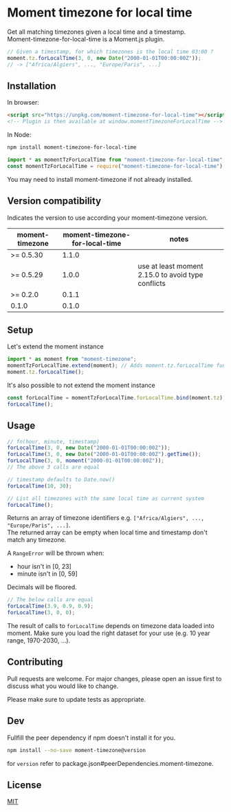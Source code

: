 # Moment timezone for local time

Get all matching timezones given a local time and a timestamp.  
Moment-timezone-for-local-time is a Moment.js plugin.

```js
// Given a timestamp, for which timezones is the local time 03:00 ?
moment.tz.forLocalTime(3, 0, new Date("2000-01-01T00:00:00Z"));
// -> ["Africa/Algiers", ..., "Europe/Paris", ...]
```

## Installation

In browser:

```html
<script src="https://unpkg.com/moment-timezone-for-local-time"></script>
<!-- Plugin is then available at window.momentTimezoneForLocalTime -->
```

In Node:

```bash
npm install moment-timezone-for-local-time
```

```js
import * as momentTzForLocalTime from "moment-timezone-for-local-time"; // ES Modules
const momentTzForLocalTime = require("moment-timezone-for-local-time"); // CommonJS
```

You may need to install moment-timezone if not already installed.

## Version compatibility

Indicates the version to use according your moment-timezone version.

| moment-timezone | moment-timezone-for-local-time | notes                                              |
| --------------- | ------------------------------ | -------------------------------------------------- |
| >= 0.5.30       | 1.1.0                          |
| >= 0.5.29       | 1.0.0                          | use at least moment 2.15.0 to avoid type conflicts |
| >= 0.2.0        | 0.1.1                          |
| 0.1.0           | 0.1.0                          |

## Setup

Let's extend the moment instance

```js
import * as moment from "moment-timezone";
momentTzForLocalTime.extend(moment); // Adds moment.tz.forLocalTime function
moment.tz.forLocalTime();
```

It's also possible to not extend the moment instance

```js
const forLocalTime = momentTzForLocalTime.forLocalTime.bind(moment.tz);
forLocalTime();
```

## Usage

```js
// fn(hour, minute, timestamp)
forLocalTime(3, 0, new Date("2000-01-01T00:00:00Z"));
forLocalTime(3, 0, new Date("2000-01-01T00:00:00Z").getTime());
forLocalTime(3, 0, moment("2000-01-01T00:00:00Z"));
// The above 3 calls are equal

// timestamp defaults to Date.now()
forLocalTime(10, 30);

// List all timezones with the same local time as current system
forLocalTime();
```

Returns an array of timezone identifiers e.g. `["Africa/Algiers", ..., "Europe/Paris", ...]`.  
The returned array can be empty when local time and timestamp don't match any timezone.

A `RangeError` will be thrown when:

- hour isn't in \[0, 23\]
- minute isn't in \[0, 59\]

Decimals will be floored.

```js
// The below calls are equal
forLocalTime(3.9, 0.9, 0.9);
forLocalTime(3, 0, 0);
```

The result of calls to `forLocalTime` depends on timezone data loaded into moment. Make sure you load the right dataset for your use (e.g. 10 year range, 1970-2030, ...).

## Contributing

Pull requests are welcome. For major changes, please open an issue first to discuss what you would like to change.

Please make sure to update tests as appropriate.

## Dev

Fullfill the peer dependency if npm doesn't install it for you.

```bash
npm install --no-save moment-timezone@version
```

for `version` refer to package.json#peerDependencies.moment-timezone.

## License

[MIT](https://choosealicense.com/licenses/mit/)
